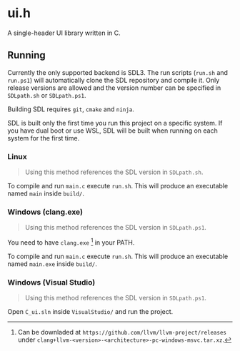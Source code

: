 # ui.h

A single-header UI library written in C.

## Running

Currently the only supported backend is SDL3. The run scripts (`run.sh` and
`run.ps1`) will automatically clone the SDL repository and compile it. Only
release versions are allowed and the version number can be specified in
`SDLpath.sh` or `SDLpath.ps1`.

Building SDL requires `git`, `cmake` and `ninja`.

SDL is built only the first time you run this project on a specific system. If
you have dual boot or use WSL, SDL will be built when running on each system for
the first time.

### Linux

> Using this method references the SDL version in `SDLpath.sh`.

To compile and run `main.c` execute `run.sh`. This will produce an executable
named `main` inside `build/`.

### Windows (clang.exe)

> Using this method references the SDL version in `SDLpath.ps1`.

You need to have `clang.exe` [^1] in your PATH.

To compile and run `main.c` execute `run.sh`. This will produce an executable
named `main.exe` inside `build/`.

[^1]: Can be downladed at `https://github.com/llvm/llvm-project/releases` under `clang+llvm-<version>-<architecture>-pc-windows-msvc.tar.xz`.

### Windows (Visual Studio)

> Using this method references the SDL version in `SDLpath.ps1`.

Open `C_ui.sln` inside `VisualStudio/` and run the project.
